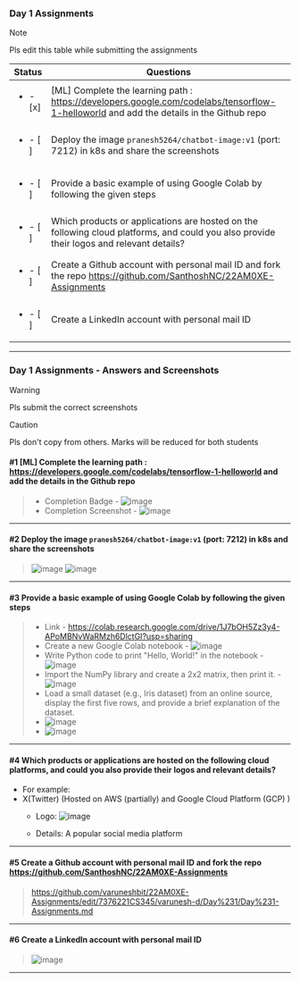 ### Day 1 Assignments

> [!NOTE]
> Pls edit this table while submitting the assignments

| Status         | Questions     | 
|----------------|---------------|
| <ul><li>- [x] </li></ul> | [ML] Complete the learning path : https://developers.google.com/codelabs/tensorflow-1-helloworld and add the details in the Github repo |
| <ul><li>- [ ] </li></ul> | Deploy the image `pranesh5264/chatbot-image:v1` (port: 7212) in k8s and share the screenshots |
| <ul><li>- [ ] </li></ul> | Provide a basic example of using Google Colab by following the given steps  |
| <ul><li>- [ ] </li></ul> | Which products or applications are hosted on the following cloud platforms, and could you also provide their logos and relevant details?  |
| <ul><li>- [ ] </li></ul> | Create a Github account with personal mail ID and fork the repo https://github.com/SanthoshNC/22AM0XE-Assignments  |
| <ul><li>- [ ] </li></ul> | Create a LinkedIn account with personal mail ID  |


***

### Day 1 Assignments - Answers and Screenshots

> [!WARNING]
> Pls submit the correct screenshots

> [!CAUTION]
> Pls don't copy from others. Marks will be reduced for both students

#### #1 [ML] Complete the learning path : https://developers.google.com/codelabs/tensorflow-1-helloworld and add the details in the Github repo
> - Completion Badge - ![image](https://github.com/user-attachments/assets/f400c6c0-b350-4d56-bbea-e899226f3036)
> - Completion Screenshot - ![image](https://github.com/user-attachments/assets/874f1c3a-24ee-4c52-8d8d-b91ad94dd3be)


***

#### #2 Deploy the image `pranesh5264/chatbot-image:v1` (port: 7212) in k8s and share the screenshots
>![image](https://github.com/user-attachments/assets/72a8f8aa-4008-432f-9e7a-2d3706e19d8a)
>![image](https://github.com/user-attachments/assets/d50ff0f1-a2fa-4983-82bf-ab7cbd5403c0)


***

#### #3 Provide a basic example of using Google Colab by following the given steps
> - Link - https://colab.research.google.com/drive/1J7bOH5Zz3y4-APoMBNvWaRMzh6DlctGI?usp=sharing
> - Create a new Google Colab notebook - ![image](https://github.com/user-attachments/assets/7bdf6370-904e-421d-b8eb-86cef904d9c0)
> - Write Python code to print "Hello, World!" in the notebook - ![image](https://github.com/user-attachments/assets/e0dd815e-275a-4671-b9b9-a82f2a9c5c17) 
> - Import the NumPy library and create a 2x2 matrix, then print it. - ![image](https://github.com/user-attachments/assets/fac01a8f-e899-4aae-8179-3ed40a7d5b9d)
> - Load a small dataset (e.g., Iris dataset) from an online source, display the first five rows, and provide a brief explanation of the dataset.
> - ![image](https://github.com/user-attachments/assets/0aaae495-40a1-4b9e-ad28-ad35c193c904)
> - ![image](https://github.com/user-attachments/assets/c1b7578a-770e-4afa-bde2-6244c18ffae5)

***

#### #4 Which products or applications are hosted on the following cloud platforms, and could you also provide their logos and relevant details? 
- For example:
- X(Twitter) (Hosted on AWS (partially) and Google Cloud Platform (GCP) )
  - Logo: ![image](https://github.com/user-attachments/assets/3af175c1-4210-4019-bf6c-7242ad80fa7e)

  - Details: A popular social media platform

***

#### #5 Create a Github account with personal mail ID and fork the repo https://github.com/SanthoshNC/22AM0XE-Assignments
> https://github.com/varuneshbit/22AM0XE-Assignments/edit/7376221CS345/varunesh-d/Day%231/Day%231-Assignments.md

***

#### #6 Create a LinkedIn account with personal mail ID
> ![image](https://github.com/user-attachments/assets/011d9d38-1463-45b1-939f-bb22c9d053cf)


***
